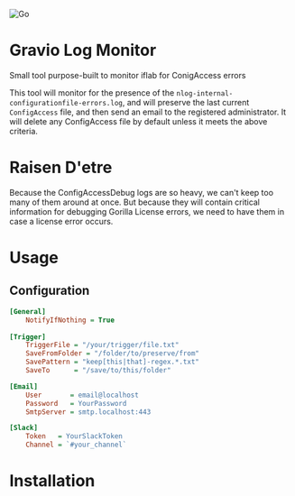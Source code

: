 ![Go](https://github.com/0xNF/GLM/workflows/Go/badge.svg)

# Gravio Log Monitor
Small tool purpose-built to monitor iflab for ConigAccess errors

This tool will monitor for the presence of the `nlog-internal-configurationfile-errors.log`, and will preserve the last current `ConfigAccess` file, and then send an email to the registered administrator. It will delete any ConfigAccess file by default unless it meets the above criteria.


# Raisen D'etre
Because the ConfigAccessDebug logs are so heavy, we can't keep too many of them around at once. But because they will contain critical information for debugging Gorilla License errors, we need to have them in case a license error occurs. 

# Usage


## Configuration
```ini
[General]
	NotifyIfNothing = True
	
[Trigger]
	TriggerFile = "/your/trigger/file.txt"
	SaveFromFolder = "/folder/to/preserve/from"
	SavePattern = "keep[this|that]-regex.*.txt"
	SaveTo      = "/save/to/this/folder"

[Email]
	User       = email@localhost
	Password   = YourPassword
	SmtpServer = smtp.localhost:443

[Slack]
	Token   = YourSlackToken
	Channel = `#your_channel`
```
# Installation

